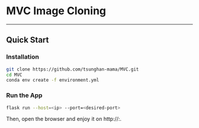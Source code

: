 # MVC Image Cloning
---

## Quick Start

### Installation

```bash
git clone https://github.com/tsunghan-mama/MVC.git
cd MVC
conda env create -f environment.yml
```

### Run the App

```bash
flask run --host=<ip> --port=<desired-port>
```

Then, open the browser and enjoy it on http://<ip>:<port>.

